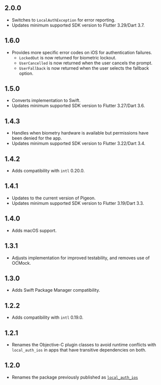 ## 2.0.0

* Switches to `LocalAuthException` for error reporting.
* Updates minimum supported SDK version to Flutter 3.29/Dart 3.7.

## 1.6.0

*  Provides more specific error codes on iOS for authentication failures.
    * `LockedOut` is now returned for biometric lockout.
    * `UserCancelled` is now returned when the user cancels the prompt.
    * `UserFallback` is now returned when the user selects the fallback option.

## 1.5.0

* Converts implementation to Swift.
* Updates minimum supported SDK version to Flutter 3.27/Dart 3.6.

## 1.4.3

* Handles when biometry hardware is available but permissions have been denied for the app.
* Updates minimum supported SDK version to Flutter 3.22/Dart 3.4.

## 1.4.2

* Adds compatibility with `intl` 0.20.0.

## 1.4.1

* Updates to the current version of Pigeon.
* Updates minimum supported SDK version to Flutter 3.19/Dart 3.3.

## 1.4.0

* Adds macOS support.

## 1.3.1

* Adjusts implementation for improved testability, and removes use of OCMock.

## 1.3.0

* Adds Swift Package Manager compatibility.

## 1.2.2

* Adds compatibility with `intl` 0.19.0.

## 1.2.1

* Renames the Objective-C plugin classes to avoid runtime conflicts with
  `local_auth_ios` in apps that have transitive dependencies on both.

## 1.2.0

* Renames the package previously published as [`local_auth_ios`](https://pub.dev/packages/local_auth_ios)
